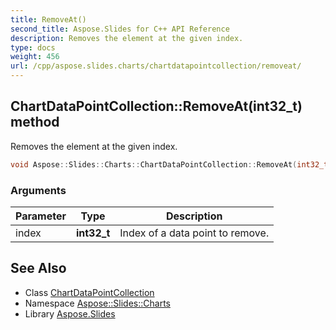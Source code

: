 ```yaml
---
title: RemoveAt()
second_title: Aspose.Slides for C++ API Reference
description: Removes the element at the given index.
type: docs
weight: 456
url: /cpp/aspose.slides.charts/chartdatapointcollection/removeat/
---
```

## ChartDataPointCollection::RemoveAt(int32_t) method


Removes the element at the given index.

```cpp
void Aspose::Slides::Charts::ChartDataPointCollection::RemoveAt(int32_t index) override
```


### Arguments

| Parameter | Type | Description |
| --- | --- | --- |
| index | **int32_t** | Index of a data point to remove. |

## See Also

* Class [ChartDataPointCollection](./)
* Namespace [Aspose::Slides::Charts](../)
* Library [Aspose.Slides](../../)
